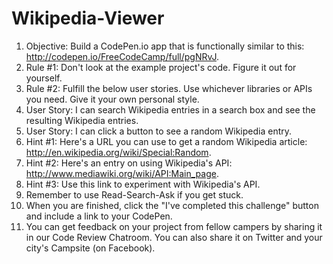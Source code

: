 # Wikipedia-Viewer
1.   Objective: Build a CodePen.io app that is functionally similar to this: http://codepen.io/FreeCodeCamp/full/pgNRvJ.
2.   Rule #1: Don't look at the example project's code. Figure it out for yourself.
3.   Rule #2: Fulfill the below user stories. Use whichever libraries or APIs you need. Give it your own personal style.
4.   User Story: I can search Wikipedia entries in a search box and see the resulting Wikipedia entries.
5.   User Story: I can click a button to see a random Wikipedia entry.
6.   Hint #1: Here's a URL you can use to get a random Wikipedia article: http://en.wikipedia.org/wiki/Special:Random.
7.   Hint #2: Here's an entry on using Wikipedia's API: http://www.mediawiki.org/wiki/API:Main_page.
8.   Hint #3: Use this link to experiment with Wikipedia's API.
9.   Remember to use Read-Search-Ask if you get stuck.
10.   When you are finished, click the "I've completed this challenge" button and include a link to your CodePen.
11.   You can get feedback on your project from fellow campers by sharing it in our Code Review Chatroom. You can also share it on Twitter and your city's Campsite (on Facebook).